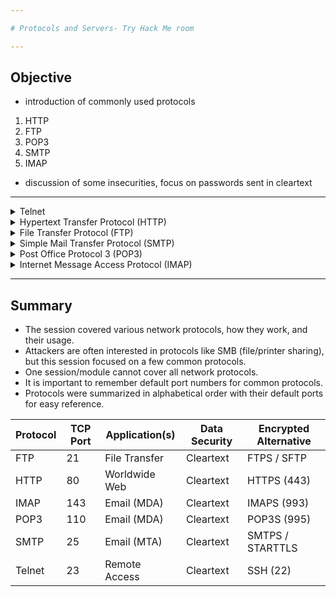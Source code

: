 ```yaml
---

# Protocols and Servers- Try Hack Me room

---
```


## Objective 
- introduction of commonly used protocols
1. HTTP
2. FTP
3. POP3
4. SMTP
5. IMAP
- discussion of some insecurities, focus on passwords sent in cleartext

--- 

<details>
<summary>Telnet</summary>

- application layer protocol used to connect a virtual terminal of another computer
- using telnet user can log into another computer and access its terminal (console) terminal
- can then run programs, start batch processes, perform system administration tasks all remotely

- all communication between Telnet client and Telnet server is not encrypted = easy target for attackers
- telnet server uses telnet protocol to listen for incoming connections on port 23

- example, user connect to the `telnetd` (a telnet server):
1. asked to provide login name (username), `frank`
2. asked for password,`D2xc9CgD` (not shown on screen usually)
3. system checks login credentials -> greeted w/ welcome message
4. the remote server grants command prompt `frank@bento:~$`. `$` = not root terminal

<img width="343" height="428" alt="image" src="https://github.com/user-attachments/assets/d169d544-19b9-4c11-97dc-113aea335dc6" />

- telnet have access remote system's terminal but not reliable protocol for remote administration
- b/c all data is sent in cleartext
- figure below captures traffic generated by Telnet - it was easy to find password
- shows ASCII data exchanged between our computer and remote system
- red text = what we send to remote system
- blue = text remote system is sending
- username was sent back (echoed at us to display them in our terminal)
- but password was not
- so if someone is watching us type -> won't be able to see password characters on the screen

<img width="916" height="602" alt="image" src="https://github.com/user-attachments/assets/bd655258-eb21-4e3f-94d9-e0b8a071527a" />

- Telnet no longer considered secure option
- especially that anyone capturing your network traffic is able to discover your username and passwords
- grants them the remote system
- secure alternative = SSH

  </details>


<details>
<summary>Hypertext Transfer Protocol (HTTP)</summary>

- HTTP = protocol used to transfer web [ages
- our web browser connects to webserver and uses HTT[ to request HTML pages, images among other files
- and submit forms and uplaod various files
- anytime we brows World Wide Web (WWW) we use HTTP protocol

- image below shows client requesting the HTML page `index.html` which the webserver provides
- then the client requested an image `logo.jpg` and web server sends it

<img width="882" height="316" alt="image" src="https://github.com/user-attachments/assets/205669a0-3bb9-4a31-9f03-38e84506e028" />

- HTTP sends and receives data as cleartext (not encrypted)
- so can use Telnet or Netcat to communicate w/ a web server and act as a 'web browser'
- key difference -> you need to input the HTTP-related commands instead of the web browser doing that for us

- example, see how we can request a page from a web server then discover the webserver version
- to accomplish this we use Telnet client (simple protocol, uses cleartext for communication)
- use telnet instead of web browser to request a file from the webserver

1. connect to port 80 using `telnet MACHINE_IP 80`
2. then type `GET /index.html HTTP/1.1` to retrieve page `index.html` or `GET / HTTP/1.1` to retrieve default page
3. finally, provide some value for host like `host: telent` and press enter key twice

- in console below we coul recover the requested page along w/ trove of info not usually displayed by web browser
- is page requested not found = error 404

<img width="368" height="383" alt="image" src="https://github.com/user-attachments/assets/8732b35c-17b8-4b42-a74a-fc14a76def74" />

- above the user needs only to type a couple of commands to get page they need
- `GET /index.html HTTP/1.1` followed by `host: telnet`

- we need HTTP server (webserver) and an HTTP client (web browser) to use the HTTP protocol
- web server will 'serve' a specific set of files to the requesting web browser

- popular HTTP servers are:
1. apache
2. internet information services (IIS)
3. nginx

- apache and nginx are free and open-source software
- IIS is closed source software, requires paying for license

- many web browsers are available, most popular:
1. chrome by google
2. edge by microsoft
3. firefox by mozilla
4. safari by apple

-  web browsers are generally free to install and use
-  tech giants battle for a higher market share for their browsers

--- 

Launch the attached VM. From the AttackBox terminal, connect using Telnet to 10.10.38.7 80 and retrieve the file flag.thm. What does it contain?

<img width="265" height="219" alt="image" src="https://github.com/user-attachments/assets/e2cec63d-b917-4f44-a5b6-e618b9a357c7" />

</details>


<details>
<summary>File Transfer Protocol (FTP)</summary>

- developed to make the transfer of files between different computers with different system efficient
- FTP sends and receives data as cleartext
- so we can use telnet or netcat to communicate with an FTP server and act as an FTP client

- example below carried out following steps
1. connected to an FTP server using telnet client , FTP listens in port 21 by default so we need to specify our Telnet client to attempt connection to port 21 instead of default telnet 23 port
2. we need to provide the username with command `USER frank`
3. then we provide password w/ `PASS D2xc9CgD`
4. b/c we supplied correct username and password we got logged in

- command like `STAT` can provide some added info
- `SYST` shows System Type of the target (UNIX in this case)
- `PASV` switches mode to passive
- there are two modes for FTP
1. Active mode: data is sent over a seperate channel originating from the FTP server's port 20
2. Passive mode: data is sent over a seperate channel originating from an FTP client's port above port number 1023

- command `TYPE A` switches file transfer mode to ASCII
- `TYPE I` switches file transfer mode binary
- but we can't transfer a file using a simple client like telnet b/c FTP creates a seperate connection for file transfer

<img width="345" height="409" alt="image" src="https://github.com/user-attachments/assets/6e427b5a-6df0-4600-aa96-760d086a7de6" />

- image below shows an actual transfer would be conducted using FTP
- we focus on the fact that FTP client will initiate a connection to an FTP server
- listen to port 21 by default
- all commands sent over control channel
- once client requests a file another TCP connection will be established between them

<img width="862" height="240" alt="image" src="https://github.com/user-attachments/assets/92b94c34-869d-4c84-9c92-c913d28f2974" />

- let's use an actual FTP client to download a text file
- only needed a small number of commands
- after logging successfully we get FTP prompt `ftp>` to execute varuous FTP commands
- used `ls` to list files and learn the file name
- then swirched to ascii since it is a text file not binary
- finally `get FILENAME` made client and server establish another channel for file transfer

<img width="377" height="367" alt="image" src="https://github.com/user-attachments/assets/aeeb9698-0bd5-4b89-95db-d1f7a9efab92" />

- FTP servers and FTP clients use FTP protocol
- there are various FTP server software that can select from if you want to host your FTP file server
- examples of FTP server software include:
1. vsftpd
2. ProFTPD
3. uFTP

- for FTP clients as well as console FTP client commonly found Linux systems you can use an FTP client with GUI file like FileZilla
- some web browsers also support FTP protocol
- b/c FTP sends login credentials along w/ commands and files in cleartext
- FTP traffic can be easy target for attackers

---

Using an FTP client, connect to the VM and try to recover the flag file. What is the flag?

<img width="632" height="421" alt="image" src="https://github.com/user-attachments/assets/1519690e-aef7-4524-a3b6-34e6429f3178" />

</details>


<details>
<summary>Simple Mail Transfer Protocol (SMTP)</summary>

- email is one of most used services on internet
- there's various configurations for email servers
- like you make set up email system to allow local users to exchange emails w/ each other -> w/ no access to internet
- but we will consider the more general setup -> different email servers connect over the internet

email delivery over the internet requires following components:
1. Mail Submission Agent (MSA)
2. Mail Transfer Agent (MTA)
3. Mail Delivery Agent (MDA)
4. Mail User Agent (MUA)

<img width="884" height="624" alt="image" src="https://github.com/user-attachments/assets/239b6637-c25b-4a6b-9931-6a593acfaf0b" />

figure shows **5 steps that an email must go through to reach recipient's inbox**

1. MUA (email client) has an email message to be sent, the MUA connects to a MSA to send its message
2. MSA receives the message, checks for any errors before transferring it to MTA server commonly hosted on the same server
3. MTA will send email message to MTA of the reciepient, the MTA can also function as MSA
4. type setup would have MTA server also function as MDA
5. reciepient will connect its email from the MDA using their email client

**anology**
1. you (MUA) wants to send postal mail
2. post office employee (MSA) checks postal mail for any issues before your local post office (MTA) accepts it
3. local post office checks the mail destination and send it to post office (MTA) inn correct country
4. post office (MTA) delivers the mail to the recipient mailbox (MDA)
5. recipient (MUA) regularly checks the mailbox for new mail - they notice the new mail and they take it

- we need to follow a protocol to communicate w/ an HTTP server and we rely on email protocols to talk w/ an MTA and an MDA
1. Simple Mail Transfer Protocol (SMTP)
2. Post Office Protocol version 3 (POP3) or Internet Message Access Protocol (IMAP)

- SMTP (Simple Mail Transfer Protocol) used to communicate with MTA 
- runs in cleartext = commands are not encrypted
- default listening port is 25
- you can connect to an SMTP server using Telnet.
- After connecting, use the command:
     - `HELO <hostname>` to introduce yourself.
- Then, proceed to type and send the email manually

<img width="264" height="293" alt="image" src="https://github.com/user-attachments/assets/c645807c-c877-4955-9fa0-d624c67e80c8" />

- After HELO, the client specifies:
      - MAIL FROM: → sender address
      - RCPT TO: → recipient address

- To send the actual email content:
     - Use the DATA command, then type the message body.
     - End the message with `<CR><LF>.<CR><LF>` (press Enter, type `.`, then press Enter again)

- the SMTP server then queues the message for delivery
- these commands show what a mail client does behind the scenes, don't need to memorise it

--- 

Using the AttackBox terminal, connect to the SMTP port of the target VM. What is the flag that you can get?

<img width="472" height="92" alt="image" src="https://github.com/user-attachments/assets/36b0f211-0aa2-49cf-a7dc-a68f8148e928" />

</details>


<details>
<summary>Post Office Protocol 3 (POP3)</summary>

- protocol is used to download the email messages from a Mail Delivery Agent (MDA) server
- shown in figure below
- mail client connects to POP3 server, authenticates, downloads the new email messages before (optionally) deleting them

 <img width="912" height="624" alt="image" src="https://github.com/user-attachments/assets/4d4c5de8-d38c-4c01-8240-69b50dd56fd0" />

- POP3 (port 110) allows retrieving emails from a server
- user must authenticate with
    - `USER <username>`
    - `PASS <password>`
 - `STAT` shows inbox status `+OK nn mm` ->
    - `nn` = number of messages
    - `mm` = size of bytes
  - `LIST` displays available messages
  - `RETR <n>` retrieves the message with index n
  - no need to memorise commands, they just illustrate how POP3 works

<img width="353" height="362" alt="image" src="https://github.com/user-attachments/assets/003c2142-3654-4389-9c46-c29cb352dc35" />

- commands are sent in cleartext
- using telnet was enough to authenticate and retrieve email message
- as the username and password are sent in cleartext = any third party watching the network traffic can steal the login credentials

- mail client (MUA) will connect to POP3 server (MDA) authenticate and download the messafes
- although communication using the POP3 protocol will be hidden behind a sleek interface
- similar commands will be issued as issued in Telnet session above

- By default, POP3 deletes emails from the server after download.
- This behavior can be changed in the mail client settings to keep emails on the server.
- Using POP3 across multiple clients is inconvenient, as read/unread status isn’t synced.
- To keep mailboxes synchronised, a protocol like IMAP should be used instead.

---

<img width="348" height="185" alt="image" src="https://github.com/user-attachments/assets/19e6f139-1c36-4520-8e10-584ff5b9248e" />


<img width="380" height="160" alt="image" src="https://github.com/user-attachments/assets/1b750f19-7d9a-4b88-83f5-6084feba0054" />

</details>


<details>
<summary>Internet Message Access Protocol (IMAP)</summary>

- IMAP more advanced than POP3 and allows email synchronisation across multiple devices
- actions like marking a messages as read on one device are reflected on all devices
- IMAP commands are sent via Telnet on default port 143
- each command must be preceded by a tag (e.g. `c1`, `c2`) to track responses
- common example commands:
    - `LOGIN username password` -> authenticate
    - `LIST "" "*"` -> list all mail folders
    - `EXAMINE INBOX` -> check inbox for new messages
- commands are shown for illustration, memorisation not required

<img width="368" height="373" alt="image" src="https://github.com/user-attachments/assets/6e6bda19-d1b4-4403-95df-006ef06baa55" />

- IMAP sends login credential in cleartext
- anyone watching network traffic is able to know Frank's username and password

</details>

---

## Summary 

- The session covered various network protocols, how they work, and their usage.
- Attackers are often interested in protocols like SMB (file/printer sharing), but this session focused on a few common protocols.
- One session/module cannot cover all network protocols.
- It is important to remember default port numbers for common protocols.
- Protocols were summarized in alphabetical order with their default ports for easy reference.

| Protocol | TCP Port | Application(s)       | Data Security | Encrypted Alternative |
|----------|----------|--------------------|---------------|---------------------|
| FTP      | 21       | File Transfer       | Cleartext     | FTPS / SFTP         |
| HTTP     | 80       | Worldwide Web       | Cleartext     | HTTPS (443)         |
| IMAP     | 143      | Email (MDA)         | Cleartext     | IMAPS (993)         |
| POP3     | 110      | Email (MDA)         | Cleartext     | POP3S (995)         |
| SMTP     | 25       | Email (MTA)         | Cleartext     | SMTPS / STARTTLS    |
| Telnet   | 23       | Remote Access       | Cleartext     | SSH (22)            |
